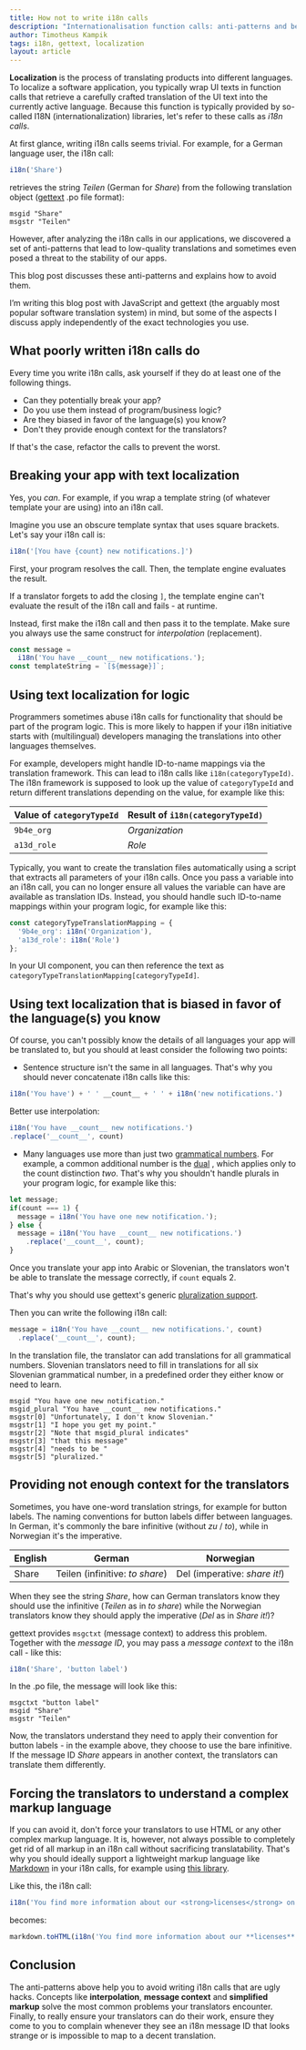 ```yaml
---
title: How not to write i18n calls
description: "Internationalisation function calls: anti-patterns and best practices"
author: Timotheus Kampik
tags: i18n, gettext, localization
layout: article
---
```


**Localization** is the process of translating products into different languages.
To localize a software application, you typically wrap UI texts in function calls that
retrieve a carefully crafted translation of the UI text into the currently active language.
Because this function is typically provided by so-called I18N (internationalization) libraries, let's refer to these calls as *i18n calls*.

At first glance, writing i18n calls seems trivial.
For example, for a German language user, the i18n call:

```javascript
i18n('Share')
```

retrieves the string *Teilen* (German for *Share*) from the following translation object ([gettext](https://www.gnu.org/software/gettext/) .po file format):

```
msgid "Share"
msgstr "Teilen"
```

However, after analyzing the i18n calls in our applications, we discovered a set of anti-patterns that lead to low-quality translations and sometimes even posed a threat to the stability of our apps.

This blog post discusses these anti-patterns and explains how to avoid them.

I’m writing this blog post with JavaScript and gettext (the arguably most popular software translation system) in mind, but some of the aspects I discuss apply independently of the exact technologies you use.

## What poorly written i18n calls do

Every time you write i18n calls, ask yourself if they do at least one of the following things.

* Can they potentially break your app?
* Do you use them instead of program/business logic?
* Are they biased in favor of the language(s) you know?
* Don't they provide enough context for the translators?

If that's the case, refactor the calls to prevent the worst.

## Breaking your app with text localization

Yes, you *can*.
For example, if you wrap a template string (of whatever template your are using) into an i18n call.

Imagine you use an obscure template syntax that uses square brackets.
Let's say your i18n call is:

```javascript
i18n('[You have {count} new notifications.]')
```

First, your program resolves the call. Then, the template engine evaluates the result.

If a translator forgets to add the closing `]`, the template engine can't evaluate the result of the i18n call and fails - at runtime.

Instead, first make the i18n call and then pass it to the template. Make sure you always use the same construct for *interpolation* (replacement).

```javascript
const message =
  i18n('You have __count__ new notifications.');
const templateString = `[${message}]`;
```

## Using text localization for logic

Programmers sometimes abuse i18n calls for functionality that should be part of the program logic.
This is more likely to happen if your i18n initiative starts with (multilingual) developers managing the translations into other languages themselves.

For example, developers might handle ID-to-name mappings via the translation framework.
This can lead to i18n calls like `i18n(categoryTypeId)`.
The i18n framework is supposed to look up the value of `categoryTypeId` and return different translations depending on the value, for example like this:

Value of `categoryTypeId`| Result of `i18n(categoryTypeId)` |
--- | ---
`9b4e_org` | *Organization*
`a13d_role` | *Role*

Typically, you want to create the translation files automatically using a script that extracts all parameters of your i18n calls. Once you pass a variable into an i18n call, you can no longer ensure all values the variable can have are available as translation IDs.
Instead, you should handle such ID-to-name mappings within your program logic, for example like this:

```javascript
const categoryTypeTranslationMapping = {
  '9b4e_org': i18n('Organization'),
  'a13d_role': i18n('Role')
};
```

In your UI component, you can then reference the text as `categoryTypeTranslationMapping[categoryTypeId]`.

## Using text localization that is biased in favor of the language(s) you know

Of course, you can't possibly know the details of all languages your app will be translated to, but you should at least consider the following two points:

  * Sentence structure isn't the same in all languages. That's why you should never concatenate i18n calls like this:

  ```javascript
  i18n('You have') + ' ' __count__ + ' ' + i18n('new notifications.')
  ```

  Better use interpolation:

  ```javascript
  i18n('You have __count__ new notifications.')
  .replace('__count__', count)
  ```

  * Many languages use more than just two [grammatical numbers](https://en.wikipedia.org/wiki/Grammatical_number). For example, a common additional number is the [dual](https://en.wikipedia.org/wiki/Dual_(grammatical_number)) , which applies only to the count distinction *two*.
  That's why you shouldn't handle plurals in your program logic, for example like this:

  ```javascript
  let message;
  if(count === 1) {
    message = i18n('You have one new notification.');
  } else {
    message = i18n('You have __count__ new notifications.')
      .replace('__count__', count);
  }
  ```

  Once you translate your app into Arabic or Slovenian, the translators won't be able to translate the message correctly, if `count` equals 2.

  That's why you should use gettext's generic [pluralization support](https://www.gnu.org/savannah-checkouts/gnu/gettext/manual/html_node/Plural-forms.html).

  Then you can write the following i18n call:

  ```javascript
  message = i18n('You have __count__ new notifications.', count)
    .replace('__count__', count);
  ```

  In the translation file, the translator can add translations for all grammatical numbers.
  Slovenian translators need to fill in translations for all six Slovenian grammatical number, in a predefined order they either know or need to learn.

```
msgid "You have one new notification."
msgid_plural "You have __count__ new notifications."
msgstr[0] "Unfortunately, I don't know Slovenian."
msgstr[1] "I hope you get my point."
msgstr[2] "Note that msgid_plural indicates"
msgstr[3] "that this message"
msgstr[4] "needs to be "
msgstr[5] "pluralized."
```

## Providing not enough context for the translators

Sometimes, you have one-word translation strings, for example for button labels. The naming conventions for button labels differ between languages.
In German, it's commonly the bare infinitive (without *zu* / *to*), while in Norwegian it's the imperative.

English | German | Norwegian
--- | --- | ---
Share | Teilen (infinitive: *to share*) | Del (imperative: *share it!*)

When they see the string *Share*, how can German translators know they should use the infinitive (*Teilen* as in *to share*) while the Norwegian translators know they should apply the imperative (*Del* as in *Share it!*)?

gettext provides `msgctxt` (message context) to address this problem. Together with the *message ID*, you may pass a *message context* to the i18n call - like this:


```javascript
i18n('Share', 'button label')
```

In the .po file, the message will look like this:

```
msgctxt "button label"
msgid "Share"
msgstr "Teilen"
```
Now, the translators understand they need to apply their convention for button labels - in the example above, they choose to use the bare infinitive.
If the message ID *Share* appears in another context, the translators can translate them differently.

## Forcing the translators to understand a complex markup language

If you can avoid it, don't force your translators to use HTML or any other complex markup language.
It is, however, not always possible to completely get rid of all markup in an i18n call without sacrificing translatability.
That's why you should ideally support a lightweight markup language like [Markdown](https://daringfireball.net/projects/markdown/syntax) in your i18n calls, for example using [this library](https://github.com/evilstreak/markdown-js).

Like this, the i18n call:

```javascript
i18n('You find more information about our <strong>licenses</strong> on our <a href="http://signavio.com">website</a>.')
```

becomes:

```javascript
markdown.toHTML(i18n('You find more information about our **licenses** on our [website](http://signavio.com).'))
```

## Conclusion

The anti-patterns above help you to avoid writing i18n calls that are ugly hacks.
Concepts like **interpolation**, **message context** and **simplified markup** solve the most common problems your translators encounter.
Finally, to really ensure your translators can do their work, ensure they come to you to complain whenever they see an i18n message ID that looks strange or is impossible to map to a decent translation.
